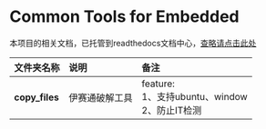 # Common Tools for Embedded

本项目的相关文档，已托管到readthedocs文档中心，[查略请点击此处](https://common-tools.readthedocs.io/en/latest/index.html)

文件夹名称| 说明|备注|
|:-------- | :----- | :-----
|**copy_files**|伊赛通破解工具|feature:<br>1、支持ubuntu、window<br>2、防止IT检测|[详细介绍-点击此处](https://common-tools.readthedocs.io/en/latest/copy_files/copy_files.html)|
